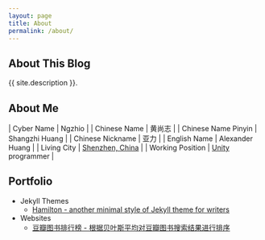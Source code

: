 ```yaml
---
layout: page
title: About
permalink: /about/
---
```


## About This Blog

{{ site.description }}.

## About Me

| Cyber Name          | Ngzhio          |
| Chinese Name        | 黄尚志           |
| Chinese Name Pinyin | Shangzhi Huang  |
| Chinese Nickname    | 亚力             |
| English Name        | Alexander Huang |
| Living City         | [Shenzhen, China](https://goo.gl/maps/AQmJSzUyLnq9h35P9) |
| Working Position    | [Unity](https://unity.com/) programmer |

## Portfolio

- Jekyll Themes
  - [Hamilton - another minimal style of Jekyll theme for writers](https://github.com/ngzhio/jekyll-theme-hamilton)
- Websites
  - [豆瓣图书排行榜 - 根据贝叶斯平均对豆瓣图书搜索结果进行排序](https://ngzhio.github.io/dbl/)
